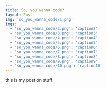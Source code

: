 ```yaml
---
title: So, you wanna code?
layout: Post
img: 'so_you_wanna_code/1.png'
imgs:
  - 'so_you_wanna_code/2.png': 'caption2'
  - 'so_you_wanna_code/3.png': 'caption3'
  - 'so_you_wanna_code/4.png': 'caption4'
  - 'so_you_wanna_code/5.png': 'caption5'
  - 'so_you_wanna_code/6.png': 'caption6'
  - 'so_you_wanna_code/7.png': 'caption7'
  - 'so_you_wanna_code/8.png': 'caption8'
  - 'so_you_wanna_code/9.png': 'caption9'
  - 'so_you_wanna_code/10.png': 'caption10'
---
```


this is my post on stuff
<!--
![hello image](./so_you_wanna_code/1.png)
-->